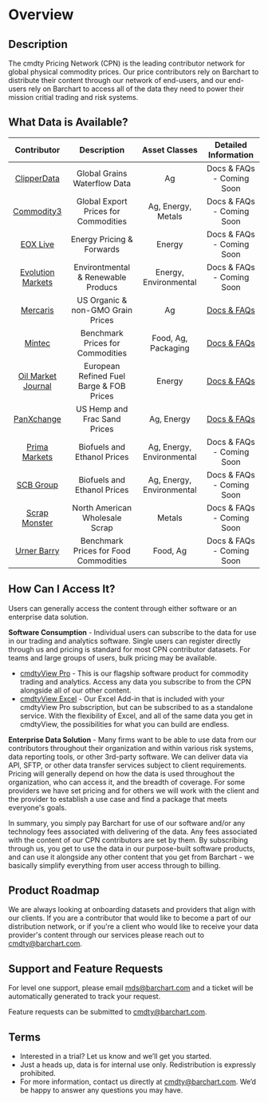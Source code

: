 # Overview

## Description

The cmdty Pricing Network (CPN) is the leading contributor network for global physical commodity prices.  Our price contributors rely on Barchart to distribute their content through our network of end-users, and our end-users rely on Barchart to access all of the data they need to power their mission critial trading and risk systems.  

## What Data is Available?

|Contributor                            | Description    | Asset Classes | Detailed Information |
| :---------------------: | :----------: | :----------: | :----------: | 
| [ClipperData](https://www.barchart.com/cmdty/data/pricing-network/clipperdata) | Global Grains Waterflow Data | Ag | Docs & FAQs - Coming Soon |
| [Commodity3](https://www.barchart.com/cmdty/data/pricing-network/commodity3) | Global Export Prices for Commodities | Ag, Energy, Metals | Docs & FAQs - Coming Soon |
| [EOX Live](https://www.barchart.com/cmdty/data/pricing-network/eoxlive) | Energy Pricing & Forwards  | Energy | Docs & FAQs - Coming Soon|
| [Evolution Markets](https://www.barchart.com/cmdty/data/pricing-network/evolution-markets) | Environtmental & Renewable Producs | Energy, Environmental | Docs & FAQs - Coming Soon|
| [Mercaris](https://www.barchart.com/cmdty/data/pricing-network/mercaris) | US Organic & non-GMO Grain Prices | Ag |[Docs & FAQs](/content/Mercaris)|
| [Mintec](https://www.barchart.com/cmdty/data/pricing-network/mintec) | Benchmark Prices for Commodities | Food, Ag, Packaging | [Docs & FAQs](/content/Mintec)|
| [Oil Market Journal](https://www.barchart.com/cmdty/data/pricing-network/omj) | European Refined Fuel Barge & FOB Prices | Energy | [Docs & FAQs](/content/OMJ)|
| [PanXchange](https://www.barchart.com/cmdty/data/pricing-network/panxchange) | US Hemp and Frac Sand Prices | Ag, Energy | [Docs & FAQs](content/PanXchange)|
| [Prima Markets](https://www.barchart.com/cmdty/data/pricing-network/prima-markets) |  Biofuels and Ethanol Prices | Ag, Energy, Environmental | Docs & FAQs - Coming Soon|
| [SCB Group](https://www.barchart.com/cmdty/data/pricing-network/scb) | Biofuels and Ethanol Prices | Ag, Energy, Environmental | Docs & FAQs - Coming Soon|
| [Scrap Monster](https://www.barchart.com/cmdty/data/pricing-network/scrap-monster) | North American Wholesale Scrap | Metals | Docs & FAQs - Coming Soon|
| [Urner Barry](https://www.barchart.com/cmdty/data/pricing-network/urner-barry) | Benchmark Prices for Food Commodities | Food, Ag | Docs & FAQs - Coming Soon|

## How Can I Access It?

Users can generally access the content through either software or an enterprise data solution.  

**Software Consumption** - Individual users can subscribe to the data for use in our trading and analytics software.  Single users can register directly through us and pricing is standard for most CPN contributor datasets.  For teams and large groups of users, bulk pricing may be available.
* [cmdtyView Pro](https://www.barchart.com/cmdty/trading/cmdtyview) - This is our flagship software product for commodity trading and analytics.  Access any data you subscribe to from the CPN alongside all of our other content.
* [cmdtyView Excel](https://www.barchart.com/cmdty/trading/cmdtyview-excel) - Our Excel Add-in that is included with your cmdtyView Pro subscription, but can be subscribed to as a standalone service.  With the flexibility of Excel, and all of the same data you get in cmdtyView, the possibilities for what you can build are endless.

**Enterprise Data Solution**  - Many firms want to be able to use data from our contributors throughout their organization and within various risk systems, data reporting tools, or other 3rd-party software.  We can deliver data via API, SFTP, or other data transfer services subject to client requirements.  Pricing will generally depend on how the data is used throughout the organization, who can access it, and the breadth of coverage.  For some providers we have set pricing and for others we will work with the client and the provider to establish a use case and find a package that meets everyone's goals.

In summary, you simply pay Barchart for use of our software and/or any technology fees associated with delivering of the data.  Any fees associated with the content of our CPN contributors are set by them.  By subscribing through us, you get to use the data in our purpose-built software products, and can use it alongside any other content that you get from Barchart - we basically simplify everything from user access through to billing.

## Product Roadmap
We are always looking at onboarding datasets and providers that align with our clients.  If you are a contributor that would like to become a part of our distribution network, or if you're a client who would like to receive your data provider's content through our services please reach out to cmdty@barchart.com.


## Support and Feature Requests
For level one support, please email mds@barchart.com and a ticket will be automatically generated to track your request.

Feature requests can be submitted to cmdty@barchart.com. 

## Terms

* Interested in a trial? Let us know and we’ll get you started.
* Just a heads up, data is for internal use only. Redistribution is expressly prohibited.
* For more information, contact us directly at cmdty@barchart.com. We’d be happy to answer any questions you may have.



